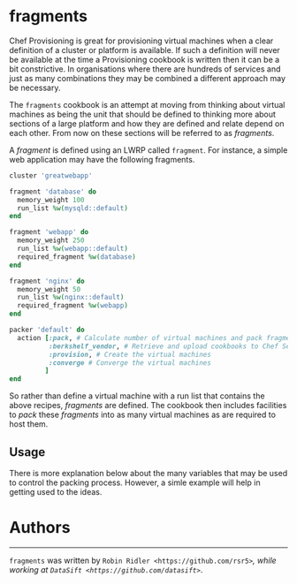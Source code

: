 # fragments

Chef Provisioning is great for provisioning virtual machines when a clear
definition of a cluster or platform is available.  If such a definition will
never be available at the time a Provisioning cookbook is written then it
can be a bit constrictive.  In organisations where there are hundreds of
services and just as many combinations they may be combined a different
approach may be necessary.

The `fragments` cookbook is an attempt at moving from thinking about virtual
machines as being the unit that should be defined to thinking more about
sections of a large platform and how they are defined and relate depend on
each other.  From now on these sections will be referred to as *fragments*.

A *fragment* is defined using an LWRP called `fragment`.  For instance, a
simple web application may have the following fragments.

```ruby
cluster 'greatwebapp'

fragment 'database' do
  memory_weight 100
  run_list %w(mysqld::default)
end

fragment 'webapp' do
  memory_weight 250
  run_list %w(webapp::default)
  required_fragment %w(database)
end

fragment 'nginx' do
  memory_weight 50
  run_list %w(nginx::default)
  required_fragment %w(webapp)
end

packer 'default' do
  action [:pack, # Calculate number of virtual machines and pack fragments
          :berkshelf_vendor, # Retrieve and upload cookbooks to Chef Server
          :provision, # Create the virtual machines
          :converge # Converge the virtual machines
         ]
end
```

So rather than define a virtual machine with a run list that contains the
above recipes, *fragments* are defined.  The cookbook then includes facilities
to *pack* these *fragments* into as many virtual machines as are required to
host them.

## Usage

There is more explanation below about the many variables that may be used to
control the packing process.  However, a simle example will help in getting
used to the ideas.

# Authors
-------

``fragments`` was written by `Robin Ridler
<https://github.com/rsr5>`_, while working at `DataSift
<https://github.com/datasift>`_.
